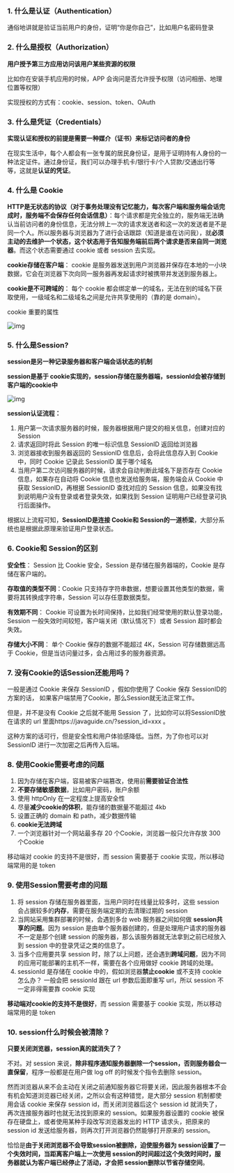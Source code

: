 ### 1. 什么是认证（Authentication）

通俗地讲就是验证当前用户的身份，证明“你是你自己”，比如用户名密码登录



### 2. 什么是授权（Authorization）

**用户授予第三方应用访问该用户某些资源的权限**



比如你在安装手机应用的时候，APP 会询问是否允许授予权限（访问相册、地理位置等权限）



实现授权的方式有：cookie、session、token、OAuth



### 3. 什么是凭证（Credentials）

**实现认证和授权的前提是需要一种媒介（证书）来标记访问者的身份**



在现实生活中，每个人都会有一张专属的居民身份证，是用于证明持有人身份的一种法定证件。通过身份证，我们可以办理手机卡/银行卡/个人贷款/交通出行等等，这就是**认证的凭证**。



### 4. 什么是 Cookie

**HTTP是无状态的协议（对于事务处理没有记忆能力，每次客户端和服务端会话完成时，服务端不会保存任何会话信息）**：每个请求都是完全独立的，服务端无法确认当前访问者的身份信息，无法分辨上一次的请求发送者和这一次的发送者是不是同一个人。所以服务器与浏览器为了进行会话跟踪（知道是谁在访问我），就**必须主动的去维护一个状态，这个状态用于告知服务端前后两个请求是否来自同一浏览器**。而这个状态需要通过 cookie 或者 session 去实现。



**cookie存储在客户端**： cookie 是服务器发送到用户浏览器并保存在本地的一小块数据，它会在浏览器下次向同一服务器再发起请求时被携带并发送到服务器上。



**cookie是不可跨域的**： 每个 cookie 都会绑定单一的域名，无法在别的域名下获取使用，一级域名和二级域名之间是允许共享使用的（靠的是 domain）。



cookie 重要的属性

![img](http://pcc.huitogo.club/be861c8320af4a7ea489738fdb293dc8)



### 5. 什么是Session?

**session是另一种记录服务器和客户端会话状态的机制**



**session是基于 cookie实现的，session存储在服务器端，sessionId会被存储到客户端的cookie中**



![img](http://pcc.huitogo.club/53c16fe321b11990817f965274c73775)



**session认证流程：**

1. 用户第一次请求服务器的时候，服务器根据用户提交的相关信息，创建对应的 Session
2. 请求返回时将此 Session 的唯一标识信息 SessionID 返回给浏览器
3. 浏览器接收到服务器返回的 SessionID 信息后，会将此信息存入到 Cookie 中，同时 Cookie 记录此 SessionID 属于哪个域名
4. 当用户第二次访问服务器的时候，请求会自动判断此域名下是否存在 Cookie 信息，如果存在自动将 Cookie 信息也发送给服务端，服务端会从 Cookie 中获取 SessionID，再根据 SessionID 查找对应的 Session 信息，如果没有找到说明用户没有登录或者登录失效，如果找到 Session 证明用户已经登录可执行后面操作。



根据以上流程可知，**SessionID是连接 Cookie和 Session的一道桥梁**，大部分系统也是根据此原理来验证用户登录状态。



### 6. Cookie和 Session的区别

**安全性**： Session 比 Cookie 安全，Session 是存储在服务器端的，Cookie 是存储在客户端的。

**存取值的类型不同**：Cookie 只支持存字符串数据，想要设置其他类型的数据，需要将其转换成字符串，Session 可以存任意数据类型。

**有效期不同**： Cookie 可设置为长时间保持，比如我们经常使用的默认登录功能，Session 一般失效时间较短，客户端关闭（默认情况下）或者 Session 超时都会失效。

**存储大小不同**： 单个 Cookie 保存的数据不能超过 4K，Session 可存储数据远高于 Cookie，但是当访问量过多，会占用过多的服务器资源。



### 7. 没有Cookie的话Session还能用吗？

一般是通过 Cookie 来保存 SessionID ，假如你使用了 Cookie 保存 SessionID的方案的话， 如果客户端禁用了Cookie，那么Session就无法正常工作。



但是，并不是没有 Cookie 之后就不能用 Session 了，比如你可以将SessionID放在请求的 url 里面https://javaguide.cn/?session_id=xxx 。

这种方案的话可行，但是安全性和用户体验感降低。当然，为了你也可以对 SessionID 进行一次加密之后再传入后端。



### 8. 使用Cookie需要考虑的问题

1. 因为存储在客户端，容易被客户端篡改，使用前**需要验证合法性**
2. **不要存储敏感数据**，比如用户密码，账户余额
3. 使用 httpOnly 在一定程度上提高安全性
4. 尽量**减少cookie的体积**，能存储的数据量不能超过 4kb
5. 设置正确的 domain 和 path，减少数据传输
6. **cookie无法跨域**
7. 一个浏览器针对一个网站最多存 20 个Cookie，浏览器一般只允许存放 300 个Cookie

移动端对 cookie 的支持不是很好，而 session 需要基于 cookie 实现，所以移动端常用的是 token



### 9. 使用Session需要考虑的问题

1. 将 session 存储在服务器里面，当用户同时在线量比较多时，这些 session 会占据较多的**内存**，需要在服务端定期的去清理过期的 session
2. 当网站采用集群部署的时候，会遇到多台 web 服务器之间如何做 **session共享的问题**。因为 session 是由单个服务器创建的，但是处理用户请求的服务器不一定是那个创建 session 的服务器，那么该服务器就无法拿到之前已经放入到 session 中的登录凭证之类的信息了。
3. 当多个应用要共享 session 时，除了以上问题，还会遇到**跨域问题**，因为不同的应用可能部署的主机不一样，需要在各个应用做好 cookie 跨域的处理。
4. sessionId 是存储在 cookie 中的，假如浏览器**禁止cookie** 或不支持 cookie 怎么办？ 一般会把 sessionId 跟在 url 参数后面即重写 url，所以 session 不一定非得需要靠 cookie 实现

**移动端对cookie的支持不是很好**，而 session 需要基于 cookie 实现，所以移动端常用的是 token



### 10. session什么时候会被清除？

**只要关闭浏览器，session真的就消失了？**



不对。对 session 来说，**除非程序通知服务器删除一个session，否则服务器会一直保留**，程序一般都是在用户做 log off 的时候发个指令去删除 session。



然而浏览器从来不会主动在关闭之前通知服务器它将要关闭，因此服务器根本不会有机会知道浏览器已经关闭，之所以会有这种错觉，是大部分 session 机制都使用会话 cookie 来保存 session id，而关闭浏览器后这个 session id 就消失了，再次连接服务器时也就无法找到原来的 session。如果服务器设置的 cookie 被保存在硬盘上，或者使用某种手段改写浏览器发出的 HTTP 请求头，把原来的 session id 发送给服务器，则再次打开浏览器仍然能够打开原来的 session。



恰恰是**由于关闭浏览器不会导致session被删除，迫使服务器为 session设置了一个失效时间，当距离客户端上一次使用 session的时间超过这个失效时间时，服务器就认为客户端已经停止了活动，才会把 session删除以节省存储空间**。